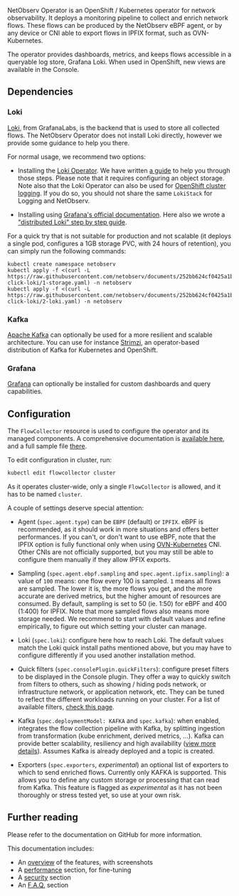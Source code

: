 NetObserv Operator is an OpenShift / Kubernetes operator for network observability. It deploys a monitoring pipeline to collect and enrich network flows. These flows can be produced by the NetObserv eBPF agent, or by any device or CNI able to export flows in IPFIX format, such as OVN-Kubernetes.

The operator provides dashboards, metrics, and keeps flows accessible in a queryable log store, Grafana Loki. When used in OpenShift, new views are available in the Console.

## Dependencies

### Loki

[Loki](https://grafana.com/oss/loki/), from GrafanaLabs, is the backend that is used to store all collected flows. The NetObserv Operator does not install Loki directly, however we provide some guidance to help you there.

For normal usage, we recommend two options:

- Installing the [Loki Operator](https://loki-operator.dev/docs/prologue/quickstart.md/). We have written [a guide](https://github.com/netobserv/documents/blob/main/loki_operator.md) to help you through those steps. Please note that it requires configuring an object storage. Note also that the Loki Operator can also be used for [OpenShift cluster logging](https://docs.openshift.com/container-platform/4.11/logging/cluster-logging.html). If you do so, you should not share the same `LokiStack` for Logging and NetObserv.

- Installing using [Grafana's official documentation](https://grafana.com/docs/loki/latest/). Here also we wrote a ["distributed Loki" step by step guide](https://github.com/netobserv/documents/blob/main/loki_distributed.md).

For a quick try that is not suitable for production and not scalable (it deploys a single pod, configures a 1GB storage PVC, with 24 hours of retention), you can simply run the following commands:

```
kubectl create namespace netobserv
kubectl apply -f <(curl -L https://raw.githubusercontent.com/netobserv/documents/252bb624cf0425a1b66f59ce68fb939f246ef77b/examples/zero-click-loki/1-storage.yaml) -n netobserv
kubectl apply -f <(curl -L https://raw.githubusercontent.com/netobserv/documents/252bb624cf0425a1b66f59ce68fb939f246ef77b/examples/zero-click-loki/2-loki.yaml) -n netobserv
```

### Kafka

[Apache Kafka](https://kafka.apache.org/) can optionally be used for a more resilient and scalable architecture. You can use for instance [Strimzi](https://strimzi.io/), an operator-based distribution of Kafka for Kubernetes and OpenShift.

### Grafana

[Grafana](https://grafana.com/oss/grafana/) can optionally be installed for custom dashboards and query capabilities.

## Configuration

The `FlowCollector` resource is used to configure the operator and its managed components. A comprehensive documentation is [available here](https://github.com/netobserv/network-observability-operator/blob/1.0.2-rc1/docs/FlowCollector.md), and a full sample file [there](https://github.com/netobserv/network-observability-operator/blob/1.0.2-rc1/config/samples/flows_v1alpha1_flowcollector.yaml).

To edit configuration in cluster, run:

```bash
kubectl edit flowcollector cluster
```

As it operates cluster-wide, only a single `FlowCollector` is allowed, and it has to be named `cluster`.

A couple of settings deserve special attention:

- Agent (`spec.agent.type`) can be `EBPF` (default) or `IPFIX`. eBPF is recommended, as it should work in more situations and offers better performances. If you can't, or don't want to use eBPF, note that the IPFIX option is fully functional only when using [OVN-Kubernetes](https://github.com/ovn-org/ovn-kubernetes/) CNI. Other CNIs are not officially supported, but you may still be able to configure them manually if they allow IPFIX exports.

- Sampling (`spec.agent.ebpf.sampling` and `spec.agent.ipfix.sampling`): a value of `100` means: one flow every 100 is sampled. `1` means all flows are sampled. The lower it is, the more flows you get, and the more accurate are derived metrics, but the higher amount of resources are consumed. By default, sampling is set to 50 (ie. 1:50) for eBPF and 400 (1:400) for IPFIX. Note that more sampled flows also means more storage needed. We recommend to start with default values and refine empirically, to figure out which setting your cluster can manage.

- Loki (`spec.loki`): configure here how to reach Loki. The default values match the Loki quick install paths mentioned above, but you may have to configure differently if you used another installation method.

- Quick filters (`spec.consolePlugin.quickFilters`): configure preset filters to be displayed in the Console plugin. They offer a way to quickly switch from filters to others, such as showing / hiding pods network, or infrastructure network, or application network, etc. They can be tuned to reflect the different workloads running on your cluster. For a list of available filters, [check this page](https://github.com/netobserv/network-observability-operator/blob/1.0.2-rc1/docs/QuickFilters.md).

- Kafka (`spec.deploymentModel: KAFKA` and `spec.kafka`): when enabled, integrates the flow collection pipeline with Kafka, by splitting ingestion from transformation (kube enrichment, derived metrics, ...). Kafka can provide better scalability, resiliency and high availability ([view more details](https://www.redhat.com/en/topics/integration/what-is-apache-kafka)). Assumes Kafka is already deployed and a topic is created.

- Exporters (`spec.exporters`, _experimental_) an optional list of exporters to which to send enriched flows. Currently only KAFKA is supported. This allows you to define any custom storage or processing that can read from Kafka. This feature is flagged as _experimental_ as it has not been thoroughly or stress tested yet, so use at your own risk.

## Further reading

Please refer to the documentation on GitHub for more information.

This documentation includes:

- An [overview](https://github.com/netobserv/network-observability-operator#openshift-console) of the features, with screenshots
- A [performance](https://github.com/netobserv/network-observability-operator#performance-fine-tuning) section, for fine-tuning
- A [security](https://github.com/netobserv/network-observability-operator#securing-data-and-communications) section
- An [F.A.Q.](https://github.com/netobserv/network-observability-operator#faq--troubleshooting) section
